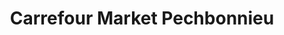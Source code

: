---
title: "Carrefour Market Pechbonnieu"
url: /pechbonnieu/carrefour-market-pechbonnieu/
shop: Supermarkt
---